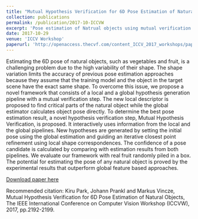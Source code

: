 ```yaml
---
title: "Mutual Hypothesis Verification for 6D Pose Estimation of Natural Objects"
collection: publications
permalink: /publication/2017-10-ICCVW
excerpt: 'Pose estimation of Natrual objects using mutual verification of hypothses that are generated by local and global correspondences'
date: 2017-10-29
venue: 'ICCV Workshop'
paperurl: 'http://openaccess.thecvf.com/content_ICCV_2017_workshops/papers/w31/Park_Mutual_Hypothesis_Verification_ICCV_2017_paper.pdf'
---
```


Estimating the 6D pose of natural objects, such as vegetables and fruit, is a challenging problem due to the high variability of their shape. The shape variation limits the accuracy of previous pose estimation approaches because they assume that the training model and the object in the target scene have the exact same shape. To overcome this issue, we propose a novel framework that consists of a local and a global hypothesis generation pipeline with a mutual verification step. The new local descriptor is proposed to find critical parts of the natural object while the global estimator calculates object pose directly. To determine the best pose estimation result, a novel hypothesis verification step, Mutual Hypothesis Verification, is proposed. It interactively uses information from the local and the global pipelines. New hypotheses are generated by setting the initial pose using the global estimation and guiding an iterative closest point refinement using local shape correspondences. The confidence of a pose candidate is calculated by comparing with estimation results from both pipelines. We evaluate our framework with real fruit randomly piled in a box. The potential for estimating the pose of any natural object is proved by the experimental results that outperform global feature based approaches.

[Download paper here](http://openaccess.thecvf.com/content_ICCV_2017_workshops/papers/w31/Park_Mutual_Hypothesis_Verification_ICCV_2017_paper.pdf)

Recommended citation: Kiru Park, Johann Prankl and Markus Vincze, Mutual Hypothesis Verification for 6D Pose Estimation of Natural Objects, The IEEE International Conference on Computer Vision Workshop (ICCVW), 2017, pp.2192-2199. 

